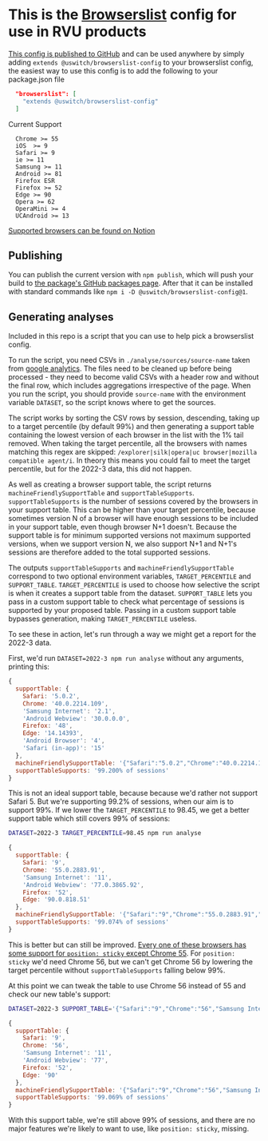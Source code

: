 # This is the [Browserslist](https://github.com/browserslist/browserslist) config for use in RVU products

[This config is published to GitHub](https://github.com/uswitch/browserslist-config/pkgs/npm/browserslist-config) and can be used anywhere by simply adding `extends @uswitch/browserslist-config` to your browserslist config, the easiest way to use this config is to add the following to your package.json file

```json
  "browserslist": [
    "extends @uswitch/browserslist-config"
  ]
```

Current Support 

```
  Chrome >= 55
  iOS  >= 9
  Safari >= 9
  ie >= 11
  Samsung >= 11
  Android >= 81
  Firefox ESR
  Firefox >= 52
  Edge >= 90
  Opera >= 62
  OperaMini >= 4
  UCAndroid >= 13
```

[Supported browsers can be found on Notion](https://www.notion.so/rvu/Browser-support-4f8c037f60ef4245a84d36913215e079)

## Publishing

You can publish the current version with `npm publish`, which will push your build to [the package's GitHub packages page](https://github.com/uswitch/browserslist-config/pkgs/npm/browserslist-config). After that it can be installed with standard commands like `npm i -D @uswitch/browserslist-config@1`.

## Generating analyses

Included in this repo is a script that you can use to help pick a browserslist config. 

To run the script, you need CSVs in `./analyse/sources/source-name` taken from [google analytics](https://analytics.google.com/analytics/web/#/report/visitors-browser/a207299w265509p47160568/_u.date00=20221013&_u.date01=20230112/). The files need to be cleaned up before being processed - they need to become valid CSVs with a header row and without the final row, which includes aggregations irrespective of the page. When you run the script, you should provide `source-name` with the environment variable `DATASET`, so the script knows where to get the sources.

The script works by sorting the CSV rows by session, descending, taking up to a target percentile (by default 99%) and then generating a support table containing the lowest version of each browser in the list with the 1% tail removed. When taking the target percentile, all the browsers with names matching this regex are skipped: `/explorer|silk|opera|uc browser|mozilla compatible agent/i`. In theory this means you could fail to meet the target percentile, but for the 2022-3 data, this did not happen.

As well as creating a browser support table, the script returns `machineFriendlySupportTable` and `supportTableSupports`. `supportTableSupports` is the number of sessions covered by the browsers in your support table. This can be higher than your target percentile, because sometimes version N of a browser will have enough sessions to be included in your support table, even though browser N+1 doesn't. Because the support table is for minimum supported versions not maximum supported versions, when we support version N, we also support N+1 and N+1's sessions are therefore added to the total supported sessions. 

The outputs `supportTableSupports` and `machineFriendlySupportTable` correspond to two optional environment variables, `TARGET_PERCENTILE` and `SUPPORT_TABLE`. `TARGET_PERCENTILE` is used to choose how selective the script is when it creates a support table from the dataset. `SUPPORT_TABLE` lets you pass in a custom support table to check what percentage of sessions is supported by your proposed table. Passing in a custom support table bypasses generation, making `TARGET_PERCENTILE` useless.

To see these in action, let's run through a way we might get a report for the 2022-3 data.

First, we'd run `DATASET=2022-3 npm run analyse` without any arguments, printing this:

```js
{
  supportTable: {
    Safari: '5.0.2',
    Chrome: '40.0.2214.109',
    'Samsung Internet': '2.1',
    'Android Webview': '30.0.0.0',
    Firefox: '48',
    Edge: '14.14393',
    'Android Browser': '4',
    'Safari (in-app)': '15'
  },
  machineFriendlySupportTable: '{"Safari":"5.0.2","Chrome":"40.0.2214.109","Samsung Internet":"2.1","Android Webview":"30.0.0.0","Firefox":"48","Edge":"14.14393","Android Browser":"4","Safari (in-app)":"15"}',
  supportTableSupports: '99.200% of sessions'
}
```

This is not an ideal support table, because because we'd rather not support Safari 5. But we're supporting 99.2% of sessions, when our aim is to support 99%. If we lower the `TARGET_PERCENTILE` to 98.45, we get a better support table which still covers 99% of sessions:

```bash
DATASET=2022-3 TARGET_PERCENTILE=98.45 npm run analyse 
```

```js
{
  supportTable: {
    Safari: '9',
    Chrome: '55.0.2883.91',
    'Samsung Internet': '11',
    'Android Webview': '77.0.3865.92',
    Firefox: '52',
    Edge: '90.0.818.51'
  },
  machineFriendlySupportTable: '{"Safari":"9","Chrome":"55.0.2883.91","Samsung Internet":"11","Android Webview":"77.0.3865.92","Firefox":"52","Edge":"90.0.818.51"}',
  supportTableSupports: '99.074% of sessions'
}
```

This is better but can still be improved. [Every one of these browsers has some support for `position: sticky` except Chrome 55](https://caniuse.com/?compare=chrome+55,safari+9,firefox+52,opera+90,samsung+7.2-7.4&compareCats=all). For `position: sticky` we'd need Chrome 56, but we can't get Chrome 56 by lowering the target percentile without `supportTableSupports` falling below 99%. 

At this point we can tweak the table to use Chrome 56 instead of 55 and check our new table's support:

```bash
DATASET=2022-3 SUPPORT_TABLE='{"Safari":"9","Chrome":"56","Samsung Internet":"11","Android Webview":"77","Firefox":"52","Edge":"90"}' npm run analyse
```

```js
{
  supportTable: {
    Safari: '9',
    Chrome: '56',
    'Samsung Internet': '11',
    'Android Webview': '77',
    Firefox: '52',
    Edge: '90'
  },
  machineFriendlySupportTable: '{"Safari":"9","Chrome":"56","Samsung Internet":"11","Android Webview":"77","Firefox":"52","Edge":"90"}',
  supportTableSupports: '99.069% of sessions'
}
```

With this support table, we're still above 99% of sessions, and there are no major features we're likely to want to use, like `position: sticky`, missing.